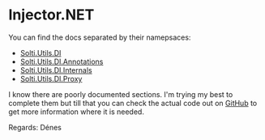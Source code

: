 # Injector.NET

You can find the docs separated by their namepsaces:
- [Solti.Utils.DI](https://sholtee.github.io/injector/doc/Solti.Utils.DI.html )
- [Solti.Utils.DI.Annotations](https://sholtee.github.io/injector/doc/Solti.Utils.DI.Annotations.html )
- [Solti.Utils.DI.Internals](https://sholtee.github.io/injector/doc/Solti.Utils.DI.Internals.html )
- [Solti.Utils.DI.Proxy](https://sholtee.github.io/injector/doc/Solti.Utils.DI.Proxy.html )

I know there are poorly documented sections. I'm trying my best to complete them but till that you can check the actual code out on [GitHub](https://github.com/Sholtee/injector ) to get more information where it is needed.

Regards: Dénes